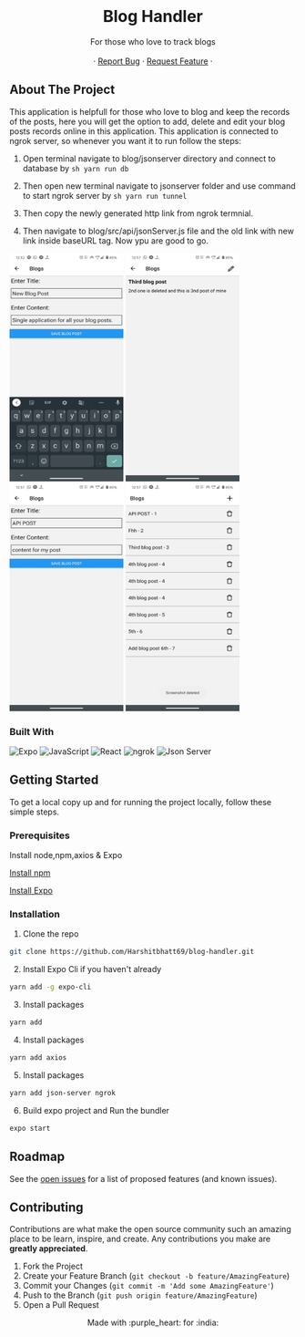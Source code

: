 
<!-- PROJECT LOGO -->
<br />
<p align="center">

   <h1 align="center">Blog Handler</h1>

  <p align="center">
   For those who love to track blogs
<br />
    <br />
    ·
    <a href="https://github.com/Harshitbhatt69/blog-handler/issues">Report Bug</a>
    ·
    <a href="https://github.com/Harshitbhatt69/blog-handler/issues">Request Feature</a>
    ·
    <br />

  </p>
</p>

<!-- TABLE OF CONTENTS -->



<!-- ABOUT THE PROJECT -->


## About The Project


 This application is helpfull for those who love to blog and keep the records of the posts, here you will get the option to add, delete and edit your blog posts records online in this application. This application is connected to ngrok server, so whenever you want it to run follow the steps:
 
 1. Open terminal navigate to blog/jsonserver directory and connect to database by ```sh yarn run db ```

2. Then open new terminal navigate to jsonserver folder and use command to start ngrok server by ```sh yarn run tunnel```

3. Then copy the newly generated http link from ngrok termnial.

4. Then navigate to blog/src/api/jsonServer.js file and the old link with new link inside baseURL tag. Now ypu are good to go.


<img src = "./ScreenShort/Screenshot_20201002-123240.png" height="400" width = "200" >
<img src = "./ScreenShort/Screenshot_20201002-123715.png" height="400" width = "200" >
<img src = "./ScreenShort/Screenshot_20201002-123729.png" height="400" width = "200" >
<img src = "./ScreenShort/Screenshot_20201002-123740.png" height="400" width = "200" >

### Built With

<p float ="right">

<img alt="Expo" src="https://img.shields.io/badge/Runs%20with%20Expo-4630EB.svg?style=flat&logo=EXPO&labelColor=f3f3f3&logoColor=000">

<img alt="JavaScript" src="https://img.shields.io/badge/-JavaScript-F7DF1E?style=flat-square&logo=javascript&logoColor=black">

<img alt="React" src="https://img.shields.io/badge/-React-61DAFB?style=flat-square&logo=react&logoColor=white" />

<img alt="ngrok" src="https://external-content.duckduckgo.com/iu/?u=https%3A%2F%2Ftse1.mm.bing.net%2Fth%3Fid%3DOIP.f8BpPwUU6wyS2YHk2TsN3AHaEJ%26pid%3DApi&f=1" />

<img alt="Json Server" src="https://external-content.duckduckgo.com/iu/?u=https%3A%2F%2Ftse1.mm.bing.net%2Fth%3Fid%3DOIP.1DwYCqKbuisEZT6wEa99ugHaDi%26pid%3DApi&f=1" />


</p>
<!-- GETTING STARTED -->


## Getting Started
To get a local copy up and for running the project locally, follow these simple steps.

### Prerequisites

Install node,npm,axios & Expo

[Install npm](https://www.npmjs.com/get-npm)

[Install Expo](https://docs.expo.io/)



### Installation

1. Clone the repo

```sh
git clone https://github.com/Harshitbhatt69/blog-handler.git
```

2. Install Expo Cli if you haven't already

```sh
yarn add -g expo-cli
```

3. Install packages

```sh
yarn add
```

4. Install packages

```sh
yarn add axios
```

5. Install packages

```sh
yarn add json-server ngrok
```

6. Build expo project and Run the bundler

```sh
expo start
```

<!-- USAGE EXAMPLES -->




<!-- ROADMAP -->

## Roadmap

See the [open issues](https://github.com/Harshitbhatt69/blog-handler/issues) for a list of proposed features (and known issues).

<!-- CONTRIBUTING -->

## Contributing

Contributions are what make the open source community such an amazing place to be learn, inspire, and create. Any contributions you make are **greatly appreciated**.

1. Fork the Project
2. Create your Feature Branch (`git checkout -b feature/AmazingFeature`)
3. Commit your Changes (`git commit -m 'Add some AmazingFeature'`)
4. Push to the Branch (`git push origin feature/AmazingFeature`)
5. Open a Pull Request

<!-- CONTACT -->


<p align = "center" >Made with :purple_heart: for :india: </p>
